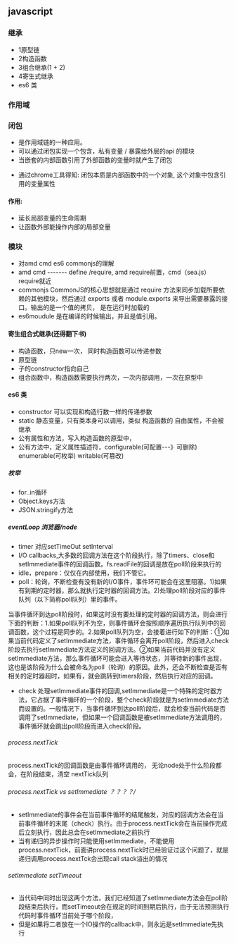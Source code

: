 ## javascript 
### 继承
- 1原型链
- 2构造函数
- 3组合继承(1 + 2)
- 4寄生式继承
- es6 类

### 作用域

### 闭包
- 是作用域链的一种应用。
- 可以通过闭包实现一个包含，私有变量 / 暴露给外层的api    的模块
- 当嵌套的内部函数引用了外部函数的变量时就产生了闭包
* 通过chrome工具得知: 闭包本质是内部函数中的一个对象, 这个对象中包含引用的变量属性
#### 作用:
* 延长局部变量的生命周期
* 让函数外部能操作内部的局部变量


### 模块
- 对amd cmd es6 commonjs的理解
- amd cmd ------- define /require, amd require前置，cmd（sea.js）require就近
- commonjs CommonJS的核心思想就是通过 require 方法来同步加载所要依赖的其他模块，然后通过 exports 或者 module.exports 来导出需要暴露的接口。输出的是一个值的拷贝， 是在运行时加载的
- es6moudule 是在编译的时候输出，并且是值引用。
#### 寄生组合式继承(还得翻下书)
- 构造函数，只new一次， 同时构造函数可以传递参数
- 原型链
- 子的constructor指向自己
- 组合函数中，构造函数需要执行两次，一次内部调用，一次在原型中

#### es6 类
- constructor 可以实现和构造行数一样的传递参数
- static 静态变量，只有类本身可以调用，类似  构造函数的 自由属性，不会被继承
- 公有属性和方法，写入构造函数的原型中，
- 公有方法中，定义属性描述符，configurable(可配置---》可删除) enumerable(可枚举) writable(可篡改)

##### 枚举
- for..in循环
- Object.keys方法
- JSON.stringify方法

##### eventLoop 浏览器/node
- timer 对应setTimeOut  setInterval
- I/O callbacks,大多数的回调方法在这个阶段执行，除了timers、close和setImmediate事件的回调函数。fs.readFile的回调是放在poll阶段来执行的
- idle，prepare：仅仅在内部使用，我们不管它。
- poll：轮询，不断检查有没有新的I/O事件，事件环可能会在这里阻塞。1)如果有到期的定时器，那么就执行定时器的回调方法。2)处理poll阶段对应的事件队列（以下简称poll队列）里的事件。

当事件循环到达poll阶段时，如果这时没有要处理的定时器的回调方法，则会进行下面的判断：1.如果poll队列不为空，则事件循环会按照顺序遍历执行队列中的回调函数，这个过程是同步的。2.如果poll队列为空，会接着进行如下的判断：①如果当前代码定义了setImmediate方法，事件循环会离开poll阶段，然后进入check阶段去执行setImmediate方法定义的回调方法。②如果当前代码并没有定义setImmediate方法，那么事件循环可能会进入等待状态，并等待新的事件出现，这也是该阶段为什么会被命名为poll（轮询）的原因。此外，还会不断检查是否有相关的定时器超时，如果有，就会跳转到timers阶段，然后执行对应的回调。
- check 处理setImmediate事件的回调,setImmediate是一个特殊的定时器方法，它占据了事件循环的一个阶段，整个check阶段就是为setImmediate方法而设置的。一般情况下，当事件循环到达poll阶段后，就会检查当前代码是否调用了setImmediate，但如果一个回调函数是被setImmediate方法调用的，事件循环就会跳出poll阶段而进入check阶段。


###### process.nextTick
process.nextTick的回调函数是由事件循环调用的，
无论node处于什么阶段都会，在阶段结束，清空 nextTick队列
###### process.nextTick vs setImmediate ？？？？/
- setImmediate的事件会在当前事件循环的结尾触发，对应的回调方法会在当前事件循环的末尾（check）执行。由于process.nextTick会在当前操作完成后立刻执行，因此总会在setImmediate之前执行
- 当有递归的异步操作时只能使用setImmediate，不能使用process.nextTick，前面讲process.nextTick时已经验证过这个问题了，就是递归调用process.nextTck会出现call stack溢出的情况

###### setImmediate setTimeout
- 当代码中同时出现这两个方法，我们已经知道了setImmediate方法会在poll阶段结束后执行，而setTimeout会在规定的时间到期后执行，由于无法预测执行代码时事件循环当前处于哪个阶段，
- 但是如果将二者放在一个IO操作的callback中，则永远是setImmediate先执行